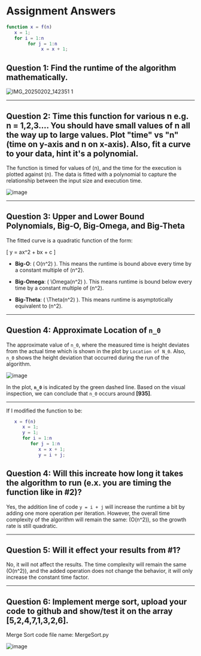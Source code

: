 # Assignment Answers

```matlab
function x = f(n)
   x = 1;
   for i = 1:n
        for j = 1:n
             x = x + 1;
```

## Question 1: Find the runtime of the algorithm mathematically.

![IMG_20250202_142351 1](https://github.com/user-attachments/assets/eca16881-05bc-4bf4-b823-868c208b4660)

---

## Question 2: Time this function for various n e.g. n = 1,2,3.... You should have small values of n all the way up to large values. Plot "time" vs "n" (time on y-axis and n on x-axis). Also, fit a curve to your data, hint it's a polynomial. 

The function is timed for values of \(n\), and the time for the execution is plotted against \(n\).
The data is fitted with a polynomial to capture the relationship between the input size and execution time.

![image](https://github.com/user-attachments/assets/07f40d9b-d498-40b3-ab8b-537eb3d6f648)

---

## Question 3: Upper and Lower Bound Polynomials, Big-O, Big-Omega, and Big-Theta

The fitted curve is a quadratic function of the form:

\[
y = ax^2 + bx + c
\]

- **Big-O**: \( O(n^2) \). This means the runtime is bound above every time by a constant multiple of \(n^2\).

- **Big-Omega**: \( \Omega(n^2) \). This means runtime is bound below every time by a constant multiple of \(n^2\).

- **Big-Theta**: \( \Theta(n^2) \). This means runtime is asymptotically equivalent to \(n^2\).

---

## Question 4: Approximate Location of `n_0`

The approximate value of `n_0`, where the measured time is height deviates from the actual time which is shown in the plot by `Location of N_0`. Also, `n_0` shows the height deviation that occurred during the run of the algorithm.

![image](https://github.com/user-attachments/assets/30ff6195-1b3b-4554-8268-3821579ccb03)

In the plot, **`n_0`** is indicated by the green dashed line. Based on the visual inspection, we can conclude that `n_0` occurs around **[935]**.

---

If I modified the function to be:

```matlab
   x = f(n)
      x = 1;
      y = 1;
      for i = 1:n
         for j = 1:n
            x = x + 1;
            y = i + j;
```

## Question 4: Will this increate how long it takes the algorithm to run (e.x. you are timing the function like in #2)? 

Yes, the addition line of code `y = i + j` will increase the runtime a bit by adding one more operation per iteration. However, the overall time complexity of the algorithm will remain the same: \(O(n^2)\), so the growth rate is still quadratic.

---

## Question 5: Will it effect your results from #1?

No, it will not affect the results. The time complexity will remain the same \(O(n^2)\), and the added operation does not change the behavior, it will only increase the constant time factor.

---

## Question 6: Implement merge sort, upload your code to github and show/test it on the array [5,2,4,7,1,3,2,6].

Merge Sort code file name: MergeSort.py

![image](https://github.com/user-attachments/assets/5d4dca11-394f-4f2a-a2d5-988da6c8a813)
